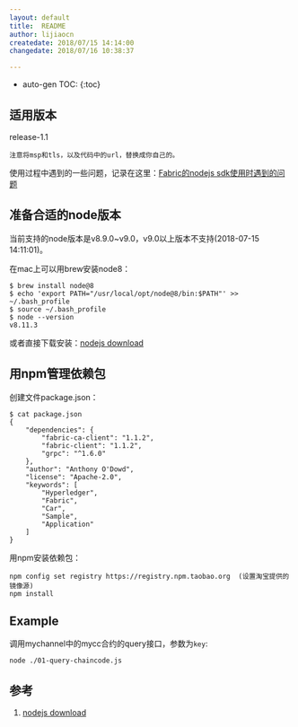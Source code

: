 ```yaml
---
layout: default
title:  README
author: lijiaocn
createdate: 2018/07/15 14:14:00
changedate: 2018/07/16 10:38:37

---
```


* auto-gen TOC:
{:toc}

## 适用版本

release-1.1

`注意将msp和tls，以及代码中的url，替换成你自己的。`

使用过程中遇到的一些问题，记录在这里：[Fabric的nodejs sdk使用时遇到的问题](https://www.lijiaocn.com/问题/2018/07/15/hyperledger-fabric-nodejs-problem.html)

## 准备合适的node版本

当前支持的node版本是v8.9.0~v9.0，v9.0以上版本不支持(2018-07-15 14:11:01)。

在mac上可以用brew安装node8：

	$ brew install node@8
	$ echo 'export PATH="/usr/local/opt/node@8/bin:$PATH"' >> ~/.bash_profile
	$ source ~/.bash_profile
	$ node --version
	v8.11.3

或者直接下载安装：[nodejs download][1]

## 用npm管理依赖包

创建文件package.json：

	$ cat package.json
	{
	    "dependencies": {
	        "fabric-ca-client": "1.1.2",
	        "fabric-client": "1.1.2",
	        "grpc": "^1.6.0"
	    },
	    "author": "Anthony O'Dowd",
	    "license": "Apache-2.0",
	    "keywords": [
	        "Hyperledger",
	        "Fabric",
	        "Car",
	        "Sample",
	        "Application"
	    ]
	}

用npm安装依赖包：

	npm config set registry https://registry.npm.taobao.org  (设置淘宝提供的镜像源)
	npm install

## Example

调用mychannel中的mycc合约的query接口，参数为`key`:

	node ./01-query-chaincode.js

## 参考

1. [nodejs download][1]

[1]: https://nodejs.org/en/  "nodejs download" 
